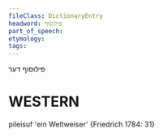 ```yaml
---
fileClass: DictionaryEntry
headword: פּילוסוף
part_of_speech: 
etymology: 
tags: 
---
```

פּילוסוף
דער

WESTERN
========

pileisuf 'ein Weltweiser' {Friedrich 1784: 31}